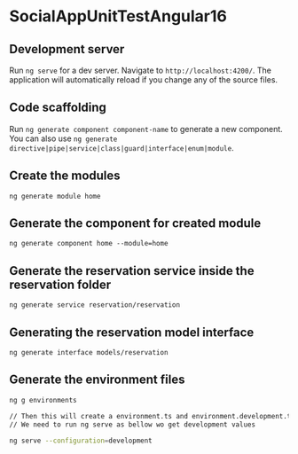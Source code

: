 # SocialAppUnitTestAngular16

## Development server

Run `ng serve` for a dev server. Navigate to `http://localhost:4200/`. The application will automatically reload if you change any of the source files.

## Code scaffolding

Run `ng generate component component-name` to generate a new component. You can also use `ng generate directive|pipe|service|class|guard|interface|enum|module`.

## Create the modules

`ng generate module home`

## Generate the component for created module

`ng generate component home --module=home`

## Generate the reservation service inside the reservation folder

`ng generate service reservation/reservation`

## Generating the reservation model interface

`ng generate interface models/reservation`

## Generate the environment files

```bash
ng g environments

// Then this will create a environment.ts and environment.development.ts files
// We need to run ng serve as bellow wo get development values

ng serve --configuration=development
```
